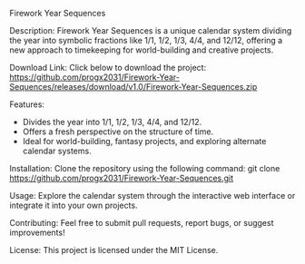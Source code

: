 Firework Year Sequences

Description:
Firework Year Sequences is a unique calendar system dividing the year into symbolic fractions like 1/1, 1/2, 1/3, 4/4, and 12/12, offering a new approach to timekeeping for world-building and creative projects.

Download Link:
Click below to download the project:
https://github.com/progx2031/Firework-Year-Sequences/releases/download/v1.0/Firework-Year-Sequences.zip

Features:
- Divides the year into 1/1, 1/2, 1/3, 4/4, and 12/12.
- Offers a fresh perspective on the structure of time.
- Ideal for world-building, fantasy projects, and exploring alternate calendar systems.

Installation:
Clone the repository using the following command:
git clone https://github.com/progx2031/Firework-Year-Sequences.git

Usage:
Explore the calendar system through the interactive web interface or integrate it into your own projects.

Contributing:
Feel free to submit pull requests, report bugs, or suggest improvements!

License:
This project is licensed under the MIT License.
